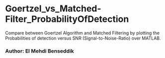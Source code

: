 # Goertzel_vs_Matched-Filter_ProbabilityOfDetection

Compare between Goertzel Algorithm and Matched Filtering by plotting the Probabilities of detection  versus SNR (Signal-to-Noise-Ratio) over MATLAB.

### Author: El Mehdi Benseddik
